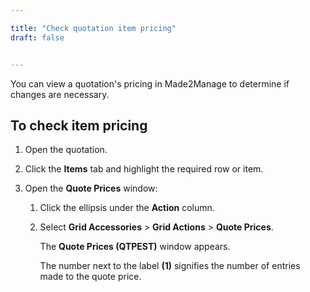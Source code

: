 ```yaml
---

title: "Check quotation item pricing"
draft: false


---
```


You can view a quotation's pricing in Made2Manage to determine if changes are necessary.

## To check item pricing

1.  Open the quotation.

2.  Click the **Items** tab and highlight the required row or item.

3.  Open the **Quote Prices** window:

    1.  Click the ellipsis under the **Action** column.
    
    2.  Select **Grid Accessories** > **Grid Actions** > **Quote Prices**. 
        
        The **Quote Prices (QTPEST)** window appears.

        The number next to the label **(1)** signifies the number of entries made to the quote price.
